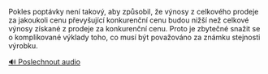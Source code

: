 
Pokles poptávky není takový, aby způsobil, že výnosy z celkového prodeje za jakoukoli cenu převyšující konkurenční cenu budou nižší než celkové výnosy získané z prodeje za konkurenční cenu. Proto je zbytečné snažit se o komplikované výklady toho, co musí být považováno za známku stejnosti výrobku.

[🔊 Poslechnout audio](/data/7-paragraphs/audio/chapter_64/para_002-Pokles-poptvky-nen-takov-aby-zpsobil-e-vno.mp3)

